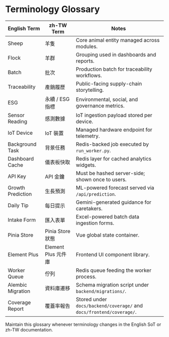 # Terminology Glossary

| English Term | zh-TW Term | Notes |
|--------------|-----------|-------|
| Sheep | 羊隻 | Core animal entity managed across modules. |
| Flock | 羊群 | Grouping used in dashboards and reports. |
| Batch | 批次 | Production batch for traceability workflows. |
| Traceability | 產銷履歷 | Public-facing supply-chain storytelling. |
| ESG | 永續 / ESG 指標 | Environmental, social, and governance metrics. |
| Sensor Reading | 感測數據 | IoT ingestion payload stored per device. |
| IoT Device | IoT 裝置 | Managed hardware endpoint for telemetry. |
| Background Task | 背景任務 | Redis-backed job executed by `run_worker.py`. |
| Dashboard Cache | 儀表板快取 | Redis layer for cached analytics widgets. |
| API Key | API 金鑰 | Must be hashed server-side; shown once to users. |
| Growth Prediction | 生長預測 | ML-powered forecast served via `/api/prediction`. |
| Daily Tip | 每日提示 | Gemini-generated guidance for caretakers. |
| Intake Form | 匯入表單 | Excel-powered batch data ingestion forms. |
| Pinia Store | Pinia Store 狀態 | Vue global state container. |
| Element Plus | Element Plus 元件庫 | Frontend UI component library. |
| Worker Queue | 佇列 | Redis queue feeding the worker process. |
| Alembic Migration | 資料庫遷移 | Schema migration script under `backend/migrations/`. |
| Coverage Report | 覆蓋率報告 | Stored under `docs/backend/coverage/` and `docs/frontend/coverage/`. |

Maintain this glossary whenever terminology changes in the English SoT or zh-TW documentation.
